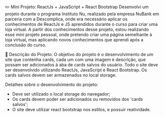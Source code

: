 ✏️ Mini Projeto: ReactJs + JavaScript + React Bootstrap
Desenvolvi um projeto durante o programa Instituto Nu, realizado pela empresa NuBank em parceria com a Descomplica, onde era necessário aplicar os conhecimentos de ReactJs e JS aprendidos durante o curso para criar uma loja virtual.
A partir dos conhecimentos desse projeto, estou realizando esse mini projeto pessoal, onde pretendo criar uma página semelhante à loja virtual, mas aplicando novos conhecimentos que aprendi após a conclusão do curso.

📑 Descrição do Projeto:
O objetivo do projeto é o desenvolvimento de um site que contenha cards, cada um com uma imagem e descrição, que possam ser adicionados à aba de cards salvos do usuário. Todo o site deve ser desenvolvido utilizando ReactJs, JavaScript e React Bootstrap. Os cards salvos devem ser armazenados no local storage.

Detalhes sobre o desenvolvimento do projeto:
- Deve ser utilizado o local storage do navegador;
- Os cards devem poder ser adicionados ou removidos dos 'cards salvos';
- O site deve utilizar react bootstrap nos estilos, e possuir reatividade.
